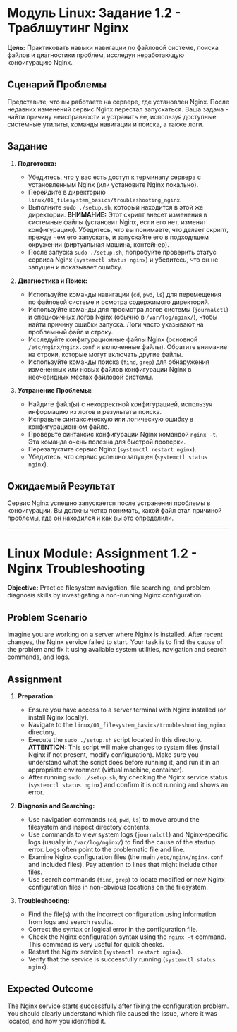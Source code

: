 # Модуль Linux: Задание 1.2 - Траблшутинг Nginx

**Цель:** Практиковать навыки навигации по файловой системе, поиска файлов и диагностики проблем, исследуя неработающую конфигурацию Nginx.

## Сценарий Проблемы

Представьте, что вы работаете на сервере, где установлен Nginx. После недавних изменений сервис Nginx перестал запускаться. Ваша задача - найти причину неисправности и устранить ее, используя доступные системные утилиты, команды навигации и поиска, а также логи.

## Задание

1.  **Подготовка:**
    *   Убедитесь, что у вас есть доступ к терминалу сервера с установленным Nginx (или установите Nginx локально).
    *   Перейдите в директорию `linux/01_filesystem_basics/troubleshooting_nginx`.
    *   Выполните `sudo ./setup.sh`, который находится в этой же директории. **ВНИМАНИЕ:** Этот скрипт внесет изменения в системные файлы (установит Nginx, если его нет, изменит конфигурацию). Убедитесь, что вы понимаете, что делает скрипт, прежде чем его запускать, и запускайте его в подходящем окружении (виртуальная машина, контейнер).
    *   После запуска `sudo ./setup.sh`, попробуйте проверить статус сервиса Nginx (`systemctl status nginx`) и убедитесь, что он не запущен и показывает ошибку.

2.  **Диагностика и Поиск:**
    *   Используйте команды навигации (`cd`, `pwd`, `ls`) для перемещения по файловой системе и осмотра содержимого директорий.
    *   Используйте команды для просмотра логов системы (`journalctl`) и специфичных логов Nginx (обычно в `/var/log/nginx/`), чтобы найти причину ошибки запуска. Логи часто указывают на проблемный файл и строку.
    *   Исследуйте конфигурационные файлы Nginx (основной `/etc/nginx/nginx.conf` и включенные файлы). Обратите внимание на строки, которые могут включать другие файлы.
    *   Используйте команды поиска (`find`, `grep`) для обнаружения измененных или новых файлов конфигурации Nginx в неочевидных местах файловой системы.

3.  **Устранение Проблемы:**
    *   Найдите файл(ы) с некорректной конфигурацией, используя информацию из логов и результаты поиска.
    *   Исправьте синтаксическую или логическую ошибку в конфигурационном файле.
    *   Проверьте синтаксис конфигурации Nginx командой `nginx -t`. Эта команда очень полезна для быстрой проверки.
    *   Перезапустите сервис Nginx (`systemctl restart nginx`).
    *   Убедитесь, что сервис успешно запущен (`systemctl status nginx`).

## Ожидаемый Результат

Сервис Nginx успешно запускается после устранения проблемы в конфигурации. Вы должны четко понимать, какой файл стал причиной проблемы, где он находился и как вы это определили.

---

# Linux Module: Assignment 1.2 - Nginx Troubleshooting

**Objective:** Practice filesystem navigation, file searching, and problem diagnosis skills by investigating a non-running Nginx configuration.

## Problem Scenario

Imagine you are working on a server where Nginx is installed. After recent changes, the Nginx service failed to start. Your task is to find the cause of the problem and fix it using available system utilities, navigation and search commands, and logs.

## Assignment

1.  **Preparation:**
    *   Ensure you have access to a server terminal with Nginx installed (or install Nginx locally).
    *   Navigate to the `linux/01_filesystem_basics/troubleshooting_nginx` directory.
    *   Execute the `sudo ./setup.sh` script located in this directory. **ATTENTION:** This script will make changes to system files (install Nginx if not present, modify configuration). Make sure you understand what the script does before running it, and run it in an appropriate environment (virtual machine, container).
    *   After running `sudo ./setup.sh`, try checking the Nginx service status (`systemctl status nginx`) and confirm it is not running and shows an error.

2.  **Diagnosis and Searching:**
    *   Use navigation commands (`cd`, `pwd`, `ls`) to move around the filesystem and inspect directory contents.
    *   Use commands to view system logs (`journalctl`) and Nginx-specific logs (usually in `/var/log/nginx/`) to find the cause of the startup error. Logs often point to the problematic file and line.
    *   Examine Nginx configuration files (the main `/etc/nginx/nginx.conf` and included files). Pay attention to lines that might include other files.
    *   Use search commands (`find`, `grep`) to locate modified or new Nginx configuration files in non-obvious locations on the filesystem.

3.  **Troubleshooting:**
    *   Find the file(s) with the incorrect configuration using information from logs and search results.
    *   Correct the syntax or logical error in the configuration file.
    *   Check the Nginx configuration syntax using the `nginx -t` command. This command is very useful for quick checks.
    *   Restart the Nginx service (`systemctl restart nginx`).
    *   Verify that the service is successfully running (`systemctl status nginx`).

## Expected Outcome

The Nginx service starts successfully after fixing the configuration problem. You should clearly understand which file caused the issue, where it was located, and how you identified it. 
